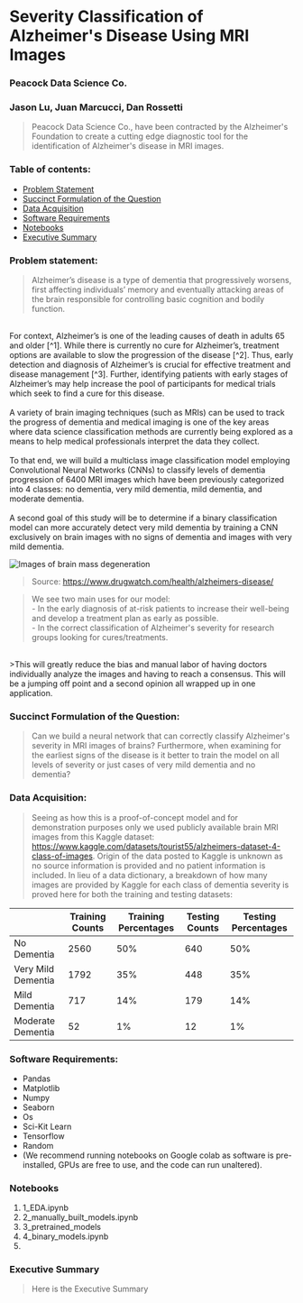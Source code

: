 # **Severity Classification of Alzheimer's Disease Using MRI Images**
### Peacock Data Science Co.
### Jason Lu, Juan Marcucci, Dan Rossetti

>Peacock Data Science Co., have been contracted by the Alzheimer's Foundation to create a cutting edge diagnostic tool for the identification of Alzheimer's disease in MRI images.


### Table of contents:
- [Problem Statement](#Problem-Statement)
- [Succinct Formulation of the Question](#Succinct-formulation-of-the-question)
- [Data Acquisition](#Data-Acquisition)
- [Software Requirements](#Software-Requirements)
- [Notebooks](#Notebooks)
- [Executive Summary](#Executive-Summary)

### Problem statement:
>Alzheimer’s disease is a type of dementia that progressively worsens, first affecting individuals’ memory and eventually attacking areas of the brain responsible for controlling basic cognition and bodily function.<br> 
<br>
For context, Alzheimer’s is one of the leading causes of death in adults 65 and older [^1]. While there is currently no cure for Alzheimer’s, treatment options are available to slow the progression of the disease [^2].  Thus, early detection and diagnosis of Alzheimer’s is crucial for effective treatment and disease management [^3]. Further, identifying patients with early stages of Alzheimer’s may help increase the pool of participants for medical trials which seek to find a cure for this disease.<br> 
<br>
A variety of brain imaging techniques (such as MRIs) can be used to track the progress of dementia and medical imaging is one of the key areas where data science classification methods are currently being explored as a means to help medical professionals interpret the data they collect.<br> 
<br>
To that end, we will build a multiclass image classification model employing Convolutional Neural Networks (CNNs) to classify levels of dementia progression of 6400 MRI images which have been previously categorized into 4 classes:  no dementia, very mild dementia, mild dementia, and moderate dementia.<br> 
<br>
A second goal of this study will be to determine if a binary classification model can more accurately detect very mild dementia by training a CNN exclusively on brain images with no signs of dementia and images with very mild dementia.

![Images of brain mass degeneration](https://www.drugwatch.com/wp-content/uploads/progression-alzheimers-disease.png)
>Source: https://www.drugwatch.com/health/alzheimers-disease/

>We see two main uses for our model: <br>
\- In the early diagnosis of at-risk patients to increase their well-being and develop a treatment plan as early as possible. <br>
\- In the correct classification of Alzheimer's severity for research groups looking for cures/treatments. <br>
<br>
>This will greatly reduce the bias and manual labor of having doctors individually analyze the images and having to reach a consensus. This will be a jumping off point and a second opinion all wrapped up in one application. <br>

###  Succinct Formulation of the Question:
>Can we build a neural network that can correctly classify Alzheimer's severity in MRI images of brains? Furthermore, when examining for the earliest signs of the disease is it better to train the model on all levels of severity or just cases of very mild dementia and no dementia?

### Data Acquisition:
>Seeing as how this is a proof-of-concept model and for demonstration purposes only we used publicly available brain MRI images from this Kaggle dataset: https://www.kaggle.com/datasets/tourist55/alzheimers-dataset-4-class-of-images. Origin of the data posted to Kaggle is unknown as no source information is provided and no patient information is included.
In lieu of a data dictionary, a breakdown of how many images are provided by Kaggle for each class of dementia severity is proved here for both the training and testing datasets:

|                    | Training Counts | Training Percentages | Testing Counts | Testing Percentages |
|--------------------|-----------------|----------------------|----------------|---------------------|
| No Dementia        |            2560 |                  50% |            640 |                 50% |
| Very Mild Dementia |            1792 |                  35% |            448 |                 35% |
| Mild Dementia      |             717 |                  14% |            179 |                 14% |
| Moderate Dementia  |              52 |                   1% |             12 |                  1% |


### Software Requirements:
- Pandas
- Matplotlib
- Numpy
- Seaborn
- Os
- Sci-Kit Learn
- Tensorflow
- Random
- (We recommend running notebooks on Google colab as software is pre-installed, GPUs are free to use, and the code can run unaltered).

### Notebooks
1. 1_EDA.ipynb
2. 2_manually_built_models.ipynb
3. 3_pretrained_models
4. 4_binary_models.ipynb
5. 

### Executive Summary
>Here is the Executive Summary

[^1]: https://www.cdc.gov/aging/aginginfo/alzheimers.htm#:~:text=Alzheimer%27s%20disease%20is%20the%20most,thought%2C%20memory%2C%20and%20language.

[^2]: https://www.nia.nih.gov/health/how-alzheimers-disease-treated#:~:text=Treatment%20for%20mild%20to%20moderate%20Alzheimer's%20disease,-Treating%20the%20symptoms&text=Galantamine%2C%20rivastigmine%2C%20and%20donepezil%20are,some%20cognitive%20and%20behavioral%20symptoms.

[^3]: https://www.ncbi.nlm.nih.gov/pmc/articles/PMC7050025/